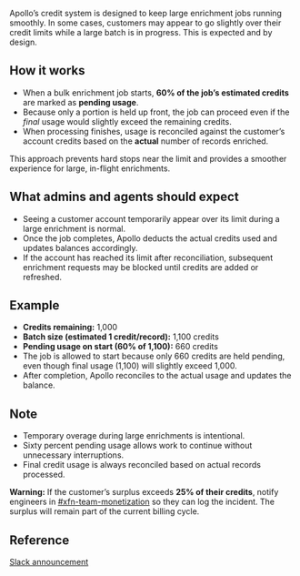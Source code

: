 <p>
  Apollo’s credit system is designed to keep large enrichment jobs running smoothly.
  In some cases, customers may appear to go slightly over their credit limits while
  a large batch is in progress. This is expected and by design.
</p>
<h2 id="h_01K2HDYQRQXPA65BP8ZHW76ZTX">How it works</h2>
<ul class="check--list">
  <li>
    When a bulk enrichment job starts,
    <strong>60% of the job’s estimated credits</strong> are marked as
    <strong>pending usage</strong>.
  </li>
  <li>
    Because only a portion is held up front, the job can proceed even if the
    <em>final</em> usage would slightly exceed the remaining credits.
  </li>
  <li>
    When processing finishes, usage is reconciled against the customer’s account
    credits based on the <strong>actual</strong> number of records enriched.
  </li>
</ul>
<p class="tip--message">
  This approach prevents hard stops near the limit and provides a smoother experience
  for large, in-flight enrichments.
</p>
<h2 id="h_01K2HDYQRQYPCKSM6121XJKF51">What admins and agents should expect</h2>
<ul class="check--list">
  <li>
    Seeing a customer account temporarily appear over its limit during a large
    enrichment is normal.
  </li>
  <li>
    Once the job completes, Apollo deducts the actual credits used and updates
    balances accordingly.
  </li>
  <li>
    If the account has reached its limit after reconciliation, subsequent enrichment
    requests may be blocked until credits are added or refreshed.
  </li>
</ul>
<h2 id="h_01K2HDYQRQHWKGFJZKJJGV60NA">Example</h2>
<ul class="check--list">
  <li>
    <strong>Credits remaining:</strong> 1,000
  </li>
  <li>
    <strong>Batch size (estimated 1 credit/record):</strong> 1,100 credits
  </li>
  <li>
    <strong>Pending usage on start (60% of 1,100):</strong> 660 credits
  </li>
  <li>
    The job is allowed to start because only 660 credits are held pending, even
    though final usage (1,100) will slightly exceed 1,000.
  </li>
  <li>
    After completion, Apollo reconciles to the actual usage and updates the balance.
  </li>
</ul>
<h2 id="h_01K2HDYQRQ860TENZBPJZDGVJ5">Note</h2>
<ul class="check--list">
  <li>Temporary overage during large enrichments is intentional.</li>
  <li>
    Sixty percent pending usage allows work to continue without unnecessary interruptions.
  </li>
  <li>
    Final credit usage is always reconciled based on actual records processed.
  </li>
</ul>
<p class="warning--message">
  <strong>Warning:</strong> If the customer’s surplus exceeds
  <strong>25% of their credits</strong>, notify engineers in
  <a href="https://apolloio.slack.com/archives/C01BC294YHG" target="_blank" rel="noopener noreferrer">#xfn-team-monetization</a>
  so they can log the incident. The surplus will remain part of the current billing
  cycle.
</p>
<h2 id="h_01K2HE2Y1RH42WNQ54WQPS8PDN">Reference</h2>
<p>
  <a href="https://apolloio.slack.com/archives/C01BC294YHG/p1753980561102609" target="_blank" rel="noopener noreferrer">Slack announcement</a>
</p>